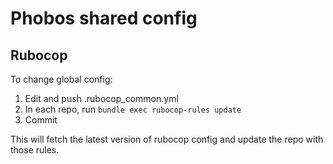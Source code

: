 # Phobos shared config

## Rubocop

To change global config:
1. Edit and push .rubocop_common.yml
2. In each repo, run `bundle exec rubocop-rules update`
3. Commit

This will fetch the latest version of rubocop config and update the repo with those rules.

